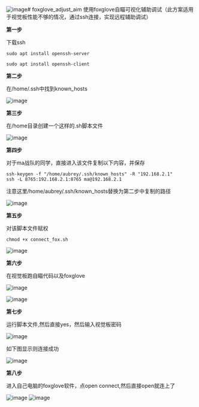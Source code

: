![image](https://github.com/user-attachments/assets/914c8236-ac60-4992-b3c3-d2f236ee9b4f)# foxglove_adjust_aim
使用foxglove自瞄可视化辅助调试（此方案适用于视觉板性能不够的情况，通过ssh连接，实现远程辅助调试）

**第一步**

下载ssh

```
sudo apt install openssh-server
```

```
sudo apt install openssh-client
```

**第二步**

在/home/.ssh中找到known_hosts

![image](https://github.com/user-attachments/assets/4f78fdba-dc54-4a25-a0b1-03233e64797c)

**第三步**

在/home目录创建一个这样的.sh脚本文件

![image](https://github.com/user-attachments/assets/08bd7255-8d11-4ea0-b2cb-ac83f92c7030)

**第四步**

对于ma战队的同学，直接进入该文件复制以下内容，并保存

```
ssh-keygen -f "/home/aubrey/.ssh/known_hosts" -R "192.168.2.1"
ssh -L 8765:192.168.2.1:8765 ma@192.168.2.1
```

注意这里/home/aubrey/.ssh/known_hosts替换为第二步中复制的路径

![image](https://github.com/user-attachments/assets/138ad783-bfd0-4014-879f-91b46267b7b8)

**第五步**

对该脚本文件赋权

```
chmod +x connect_fox.sh
```

![image](https://github.com/user-attachments/assets/410db31d-2f6d-4b06-86f3-6fe627c53cc9)


**第六步**

在视觉板跑自瞄代码以及foxglove

![image](https://github.com/user-attachments/assets/7f7ed0e7-8afe-416e-b252-f84739ce6ffd)

![image](https://github.com/user-attachments/assets/4c4790b9-da6c-43c7-b4f7-8170d415311c)

**第七步**

运行脚本文件,然后直接yes，然后输入视觉板密码

![image](https://github.com/user-attachments/assets/da33d906-6b03-4a17-a2b9-1ebd0b5443d6)

如下图显示则连接成功

![image](https://github.com/user-attachments/assets/7d8a8089-2549-47b9-93ac-bc0e509e03f2)

**第八步**

进入自己电脑的foxglove软件，点open connect,然后直接open就连上了

![image](https://github.com/user-attachments/assets/545cafdf-9b01-4f5e-8168-1312f46d5ca7)
![image](https://github.com/user-attachments/assets/e5b2f1a3-7d44-452e-8ffb-35f605050037)









